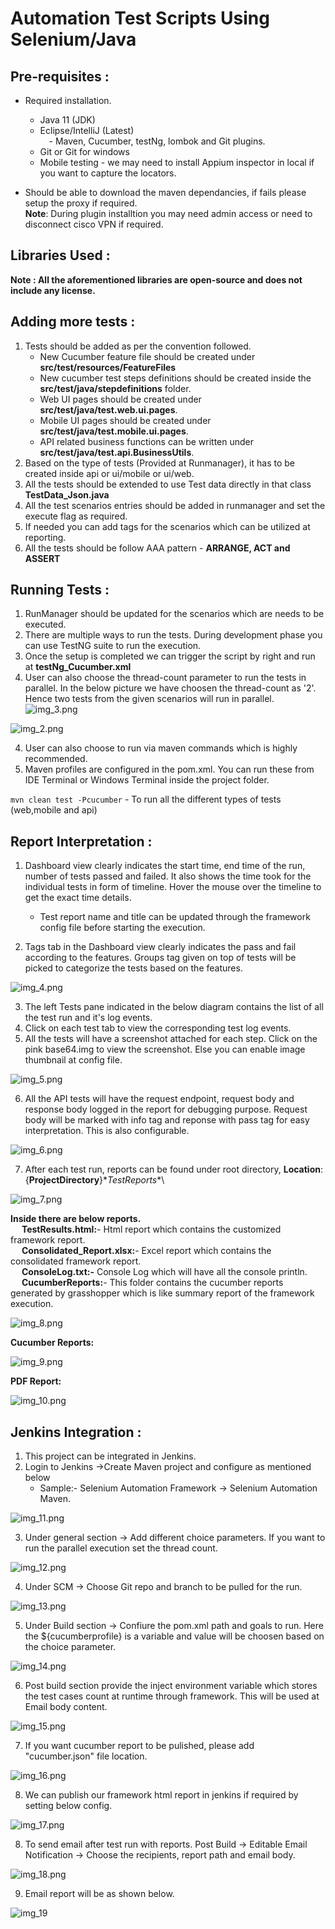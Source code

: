# Automation Test Scripts Using Selenium/Java
## Pre-requisites :
   -	Required installation.  
         - Java 11 (JDK)
	      - Eclipse/IntelliJ (Latest)  
	   &emsp;- Maven, Cucumber, testNg, lombok and Git plugins.  
           - Git or Git for windows  
           - Mobile testing - we may need to install Appium inspector in local if you want to capture the locators.  
         

- Should be able to download the maven dependancies, if fails please setup the proxy if required.  
**Note**: During plugin installtion you may need admin access or need to disconnect cisco VPN if required.

## Libraries Used :

**Note : All the aforementioned libraries are open-source and does not include any license.**

## Adding more tests :

1. Tests should be added as per the convention followed. 
   - New Cucumber feature file should be created under **src/test/resources/FeatureFiles**
   - New cucumber test steps definitions should be created inside the **src/test/java/stepdefinitions**
   folder.
   - Web UI pages should be created under **src/test/java/test.web.ui.pages**.
   - Mobile UI pages should be created under **src/test/java/test.mobile.ui.pages**.
   - API related business functions can be written under **src/test/java/test.api.BusinessUtils**.
2. Based on the type of tests (Provided at Runmanager), it has to be created inside api or ui/mobile or ui/web.
3. All the tests should be extended to use Test data directly in that class **TestData_Json.java**
4. All the test scenarios entries should be added in runmanager and set the execute flag as required.
5. If needed you can add tags for the scenarios which can be utilized at reporting.
6. All the tests should be follow AAA pattern - **ARRANGE, ACT and ASSERT**

## Running Tests :

1. RunManager should be updated for the scenarios which are needs to be executed.
2. There are multiple ways to run the tests. During development phase you can use TestNG suite to run the execution.
3. Once the setup is completed we can trigger the script by right and run at **testNg_Cucumber.xml**
4. User can also choose the thread-count parameter to run the tests in parallel. In the below picture we have choosen
   the thread-count as '2'. Hence two tests from the given scenarios will run in parallel.
![img_3.png](readmeimages/img_3.png)

![img_2.png](readmeimages/img_2.png)

4. User can also choose to run via maven commands which is highly recommended.
5. Maven profiles are configured in the pom.xml. You can run these from IDE Terminal or Windows Terminal inside the
   project folder.

`mvn clean test -Pcucumber` - To run all the different types of tests (web,mobile and api)

## Report Interpretation :



1. Dashboard view clearly indicates the start time, end time of the run, number of tests passed and failed. It also
   shows the time took for the individual tests in form of timeline. Hover the mouse over the timeline to get the exact
   time details.
   - Test report name and title can be updated through the framework config file before starting the execution.

2. Tags tab in the Dashboard view clearly indicates the pass and fail according to the features. Groups tag given
   on top of tests will be picked to categorize the tests based on the features.
   
![img_4.png](readmeimages/img_4.png)

3. The left Tests pane indicated in the below diagram contains the list of all the test run and it's log events.
4. Click on each test tab to view the corresponding test log events.
5. All the tests will have a screenshot attached for each step. Click on the pink base64.img to
   view the screenshot. Else you can enable image thumbnail at config file.
   
![img_5.png](readmeimages/img_5.png)

6. All the API tests will have the request endpoint, request body and response body logged in the report for debugging
   purpose. Request body will be marked with info tag and reponse with pass tag for easy interpretation. This is also
   configurable.

![img_6.png](readmeimages/img_6.png)

7. After each test run, reports can be found under root directory, **Location**: {**ProjectDirectory**}\**TestReports**\

![img_7.png](readmeimages/img_7.png)

**Inside there are below reports.**  
   &emsp; **TestResults.html:**- Html report which contains the customized framework report.  
   &emsp; **Consolidated_Report.xlsx:**- Excel report which contains the consolidated framework report.  
   &emsp; **ConsoleLog.txt:-** Console Log which will have all the console println.  
   &emsp; **CucumberReports:**- This folder contains the cucumber reports generated by grasshopper which is like summary report of the framework execution.  

![img_8.png](readmeimages/img_8.png)


**Cucumber Reports:**  

![img_9.png](readmeimages/img_9.png)

**PDF Report:**

![img_10.png](readmeimages/img_10.png)

## Jenkins Integration :

1. This project can be integrated in Jenkins.  
2. Login to Jenkins ->Create Maven project and configure as mentioned below  
	- Sample:- Selenium Automation Framework -> Selenium Automation Maven.  

![img_11.png](readmeimages/img_11.png)

3. Under general section -> Add different choice parameters. If you want to run the parallel execution set the thread count.

![img_12.png](readmeimages/img_12.png)

4. Under SCM -> Choose Git repo and branch to be pulled for the run.

![img_13.png](readmeimages/img_13.png)

5. Under Build section -> Confiure the pom.xml path and goals to run. Here the ${cucumberprofile} is a variable and value will
   be choosen based on the choice parameter.

![img_14.png](readmeimages/img_14.png)

6. Post build section provide the inject environment variable which stores the test cases count at runtime through framework. This will be used at Email body content.

![img_15.png](readmeimages/img_15.png)

7. If you want cucumber report to be pulished, please add "cucumber.json" file location. 

![img_16.png](readmeimages/img_16.png)

8. We can publish our framework html report in jenkins if required by setting below config.  

![img_17.png](readmeimages/img_17.png)

8. To send email after test run with reports. Post Build -> Editable Email Notification -> Choose the recipients, report
   path and email body.

![img_18.png](readmeimages/img_18.png)

9. Email report will be as shown below.
    
![img_19](https://github.com/ZakariaMuhammad52/Warehouse-Management/assets/155984896/a2364cd6-c6db-4353-9800-2008599e6876)


